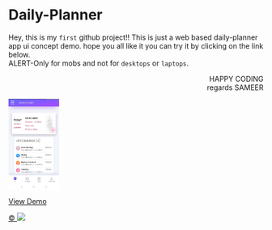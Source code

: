 # Daily-Planner
Hey, this is my <code>first</code> github project!! This is just a web based daily-planner app ui concept demo. hope you all like it you can try it by clicking on the link below. <br/>
ALERT-Only for mobs and not for <code>desktops</code> or <code>laptops</code>.<br/>
<p align="right"> HAPPY CODING<br/>
regards SAMEER<br/> </p>

<img width="100vw" align="center" src="https://raw.githubusercontent.com/Sameerkarn01/Daily-Planner/main/daily.jpg"/>

<a href="https://sameerkarn01.github.io/Daily-Planner/"> View Demo </a>

<a href="https://github.com/Sameerkarn01"> &copy; <img width="30vw" src="https://avatars0.githubusercontent.com/u/68453238?s=460&u=2db2af1cfbb1830a8752e4f15918aee379f35558&v=4"/> </a>
